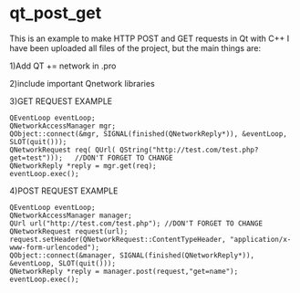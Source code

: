 # qt_post_get
This is an example to make HTTP POST and GET requests in Qt with C++
I have been uploaded all files of the project, but the main things are:

1)Add QT += network in .pro

2)include important Qnetwork libraries

3)GET REQUEST EXAMPLE

    QEventLoop eventLoop;
    QNetworkAccessManager mgr;
    QObject::connect(&mgr, SIGNAL(finished(QNetworkReply*)), &eventLoop, SLOT(quit()));
    QNetworkRequest req( QUrl( QString("http://test.com/test.php?get=test")));   //DON'T FORGET TO CHANGE
    QNetworkReply *reply = mgr.get(req);
    eventLoop.exec();
    
4)POST REQUEST EXAMPLE

    QEventLoop eventLoop;
    QNetworkAccessManager manager;
    QUrl url("http://test.com/test.php"); //DON'T FORGET TO CHANGE
    QNetworkRequest request(url);
    request.setHeader(QNetworkRequest::ContentTypeHeader, "application/x-www-form-urlencoded");
    QObject::connect(&manager, SIGNAL(finished(QNetworkReply*)), &eventLoop, SLOT(quit()));
    QNetworkReply *reply = manager.post(request,"get=name");
    eventLoop.exec();
